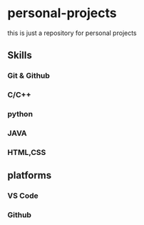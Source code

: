 # personal-projects
this is just a repository for personal projects

## Skills

### Git & Github
### C/C++
### python
### JAVA
### HTML,CSS



## platforms

### VS Code

### Github
